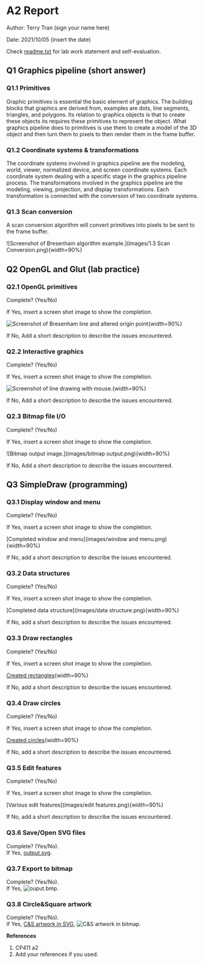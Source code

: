 # A2 Report

Author: Terry Tran (sign your name here)

Date: 2021/10/05   (insert the date)

Check [readme.txt](readme.txt) for lab work statement and self-evaluation. 

## Q1 Graphics pipeline (short answer)
	
### Q1.1 Primitives

Graphic primitives is essential the basic element of graphics. The building blocks that graphics are derived from, examples are dots, line segments, triangles, and polygons. Its relation to graphics objects is that to create these objects its requires these primitives to represent the object. What graphics pipeline does to primitives is use them to create a model of the 3D object and then turn them to pixels to then render them in the frame buffer.

### Q1.2 Coordinate systems & transformations

The coordinate systems involved in graphics pipeline are the modeling, world, viewer, normalized device, and screen coordinate systems. Each coordinate system dealing with a specific stage in the graphics pipeline process. The transformations involved in the graphics pipeline are the modeling, viewing, projection, and display transformations. Each transformation is connected with the conversion of two coordinate systems.

### Q1.3 Scan conversion

A scan conversion algorithm will convert primitives into pixels to be sent to the frame buffer. 

![Screenshot of Bresenham algorithm example.](images/1.3 Scan Conversion.png){width=90%}


## Q2 OpenGL and Glut (lab practice)
	
### Q2.1 OpenGL primitives
 
Complete? (Yes/No) 

If Yes, insert a screen shot image to show the completion.

![Screenshot of Bresenham line and altered origin point](images/Bresenham.png){width=90%}

If No,  Add a short description to describe the issues encountered.

### Q2.2 Interactive graphics
 
Complete? (Yes/No) 

If Yes, insert a screen shot image to show the completion.

![Screenshot of line drawing with mouse.](images/LineStrip.png){width=90%}

If No,  Add a short description to describe the issues encountered.

### Q2.3 Bitmap file I/O
 
Complete? (Yes/No) 

If Yes, insert a screen shot image to show the completion.

![Bitmap output image.](images/bitmap output.png){width=90%}

If No,  Add a short description to describe the issues encountered.



## Q3 SimpleDraw (programming)
	
### Q3.1 Display window and menu
 

Complete? (Yes/No) 

If Yes, insert a screen shot image to show the completion.

[Completed window and menu](images/window and menu.png){width=90%}

If No, add a short description to describe the issues encountered.



### Q3.2 Data structures
 

Complete? (Yes/No) 

If Yes, insert a screen shot image to show the completion.

[Completed data structure](images/data structure.png){width=90%}

If No, add a short description to describe the issues encountered.



### Q3.3 Draw rectangles
 

Complete? (Yes/No) 

If Yes, insert a screen shot image to show the completion.

[Created rectangles](images/rectangles.png){width=90%}

If No, add a short description to describe the issues encountered.



### Q3.4 Draw circles
 

Complete? (Yes/No) 

If Yes, insert a screen shot image to show the completion.

[Created circles](images/circles.png){width=90%}

If No, add a short description to describe the issues encountered.



### Q3.5 Edit features
 

Complete? (Yes/No) 

If Yes, insert a screen shot image to show the completion.

[Various edit features](images/edit features.png){width=90%}

If No, add a short description to describe the issues encountered.



### Q3.6 Save/Open SVG files

Complete? (Yes/No).  <br>If Yes, [output.svg](images/output.svg).

### Q3.7 Export to bitmap

Complete? (Yes/No).  <br>If Yes, ![ouput.bmp](images/output.bmp).

### Q3.8 Circle&Square artwork

Complete? (Yes/No).  <br>If Yes, [C&S artwork in SVG](images/c&s.svg), ![C&S artwork in bitmap](images/c&s.bmp).




**References**

1. CP411 a2
2. Add your references if you used. 
